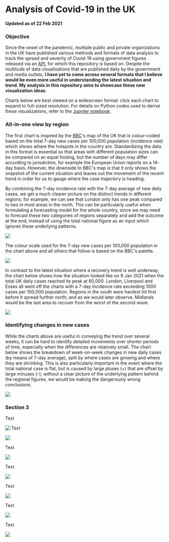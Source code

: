 # Analysis of Covid-19 in the UK
<b>Updated as of 22 Feb 2021</b>

### Objective
Since the onset of the pandemic, multiple public and private organizations in the UK have published various methods and formats of data analysis to track the spread and severity of Covid-19 using government figures released via an <a href="https://coronavirus.data.gov.uk/">API</a>, for which this repository is based on. Despite the multitude of data visualisations that are published daily by the government and media outlets, <b>I have yet to come across several formats that I believe would be even more useful in understanding the latest situation and trend. My analysis in this repository aims to showcase these new visualization ideas</b>.
<p>
Charts below are best viewed on a widescreen format: click each chart to expand to full-sized resolution. For details on Python codes used to derive these visualizations, refer to the <a href="https://nbviewer.jupyter.org/github/khairulomar/Covid-19-UK/blob/main/uk-covid.ipynb?flush_cache=true">Jupyter notebook</a>.

### All-in-one view by region
The first chart is inspired by the <a href="https://www.bbc.co.uk/news/uk-51768274">BBC</a>'s map of the UK that is colour-coded based on the total 7-day new cases per 100,000 population (incidence rate) which shows where the hotspots in the country are. Standardizing the data in this format is essential so that areas with different population sizes can be compared on an equal footing, but the number of days may differ according to jurisdiction, for example the European Union reports on a 14-day basis. However, the downside to BBC's map is that it only shows the snapshot of the current situation and leaves out the movement of the recent trend in order for us to gauge where the case trajectory is heading.
<p>
By combining the 7-day incidence rate with the 7-day average of new daily cases, we get a much clearer picture on the distinct trends in different regions; for example, we can see that London only has one peak compared to two in most areas in the north. This can be particularly useful when formulating a forecasting model for the whole country, since we may need to forecast these two categories of regions separately and add the outcome at the end, instead of using the total national figure as an input which ignores these underlying patterns.
<p>
<img src="https://github.com/khairulomar/Covid-19-UK/blob/main/img/covid-uk1-incidence_and_trend.png?raw=true">
<p>
The colour scale used for the 7-day new cases per 100,000 population in the chart above and all others that follow is based on the BBC's palette.
<p>
<img src="https://github.com/khairulomar/Covid-19-UK/blob/main/img/scale_bbc.png?raw=true">
<p>
In contrast to the latest situation where a recovery trend is well underway, the chart below shows how the situation looked like on 9 Jan 2021 when the total UK daily cases reached its peak at 60,000. London, Liverpool and Essex all went off the charts with a 7-day incidence rate exceeding 1000 cases per 100,000 population. Regions in the south were hardest hit first before it spread further north; and as we would later observe, Midlands would be the last area to recover from the worst of the second wave.
<p>
<img src="https://github.com/khairulomar/Covid-19-UK/blob/main/img/covid-uk1-incidence_and_trend_20210109.png?raw=true">
<p>  

### Identifying changes in new cases

While the charts above are useful in conveying the trend over several weeks, it can be hard to identify detailed movements over shorter periods of time, especially when the differences are relatively small. The chart below shows the breakdown of week-on-week changes in new daily cases (by means of 7-day average), split by where cases are growing and where they are shrinking. This is also particularly important in the event where the total national case is flat, but is caused by large pluses (+) that are offset by large minuses (-); without a clear picture of the underlying pattern behind the regional figures, we would be making the dangerously wrong conclusions.
<p>
<img src="https://github.com/khairulomar/Covid-19-UK/blob/main/img/covid-uk2_changes_by_county.png?raw=true">
<p>
  
### Section 3
  
<p>Text
<p>
<img align="left" src="https://github.com/khairulomar/Covid-19-UK/blob/main/img/covid-uk3_incidence_rate_by_region.png?raw=true">
<p>
  
Text
<p>
<img src="https://github.com/khairulomar/Covid-19-UK/blob/main/img/covid-uk4_incidence_rate_by_county.png?raw=true">
<p>

Text
<p>
<img src="https://github.com/khairulomar/Covid-19-UK/blob/main/img/covid-uk7_changes_in_cases.png?raw=true">
<p>
  
Text
<p>
<img src="https://github.com/khairulomar/Covid-19-UK/blob/main/img/covid-uk8_changes_in_hospitalization.png?raw=true">
<p>

Text
<p>
<img src="https://github.com/khairulomar/Covid-19-UK/blob/main/img/covid-uk9-incidence_spread.png?raw=true">
<p>

Text
<p>
<img src="https://github.com/khairulomar/Covid-19-UK/blob/main/img/covid-uk10-tier_spread.png?raw=true">
<p>

Text
<p>
<img src="https://github.com/khairulomar/Covid-19-UK/blob/main/img/covid-uk11_model_first_wave.png?raw=true">

